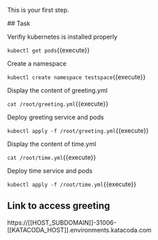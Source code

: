 This is your first step.

## Task

Verifiy kubernetes is installed properly

`kubectl get pods`{{execute}}

Create a namespace

`kubectl create namespace testspace`{{execute}}

Display the content of greeting.yml

`cat /root/greeting.yml`{{execute}}

Deploy greeting service and pods

`kubectl apply -f /root/greeting.yml`{{execute}}

Display the content of time.yml

`cat /root/time.yml`{{execute}}

Deploy time service and pods

`kubectl apply -f /root/time.yml`{{execute}}


## Link to access greeting
https://[[HOST_SUBDOMAIN]]-31006-[[KATACODA_HOST]].environments.katacoda.com







